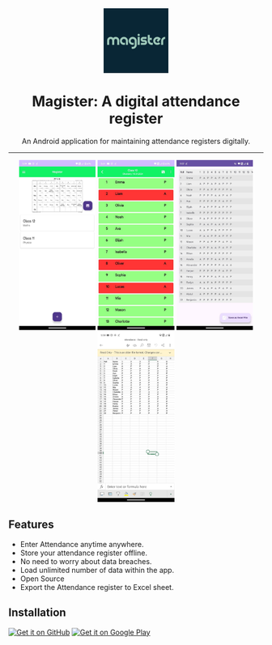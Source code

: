 <div align="center">
    <img src="./app/src/main/ic_launcher-playstore.png" width="128" height="128" style="display: block; margin: 0 auto"/>
    <h1>Magister: A digital attendance register</h1>
    <p>An Android application for maintaining attendance registers digitally.</p>
</div>

---

<p align="center">
  <img src="https://github.com/Cyber-Zypher/Magister-Attendance-App/blob/master/images/IMG-20240115-WA0004.jpg?raw=true" width="30%" />
  <img src="https://github.com/Cyber-Zypher/Magister-Attendance-App/blob/master/images/IMG-20240115-WA0003.jpg?raw=true" width="30%" />
  <img src="https://github.com/Cyber-Zypher/Magister-Attendance-App/blob/master/images/IMG-20240115-WA0001.jpg?raw=true" width="30%" />
  <img src="https://github.com/Cyber-Zypher/Magister-Attendance-App/blob/master/images/IMG-20240115-WA0002.jpg?raw=true" width="30%" />
</p>

## Features
- Enter Attendance anytime anywhere.
- Store your attendance register offline.
- No need to worry about data breaches.
- Load unlimited number of data within the app.
- Open Source
- Export the Attendance register to Excel sheet.
## Installation

[<img src="https://github.com/machiav3lli/oandbackupx/blob/034b226cea5c1b30eb4f6a6f313e4dadcbb0ece4/badge_github.png"
alt="Get it on GitHub"
height="80">](https://github.com/Cyber-Zypher/Magister-Attendance-App)
[<img src="https://raw.githubusercontent.com/steverichey/google-play-badge-svg/266d2b2df26f10d3c00b8129a0bd9f6da6b19f00/img/en_get.svg"
alt="Get it on Google Play"
height="80">](https://play.google.com/store/apps/details?id=com.frissco.magister)
